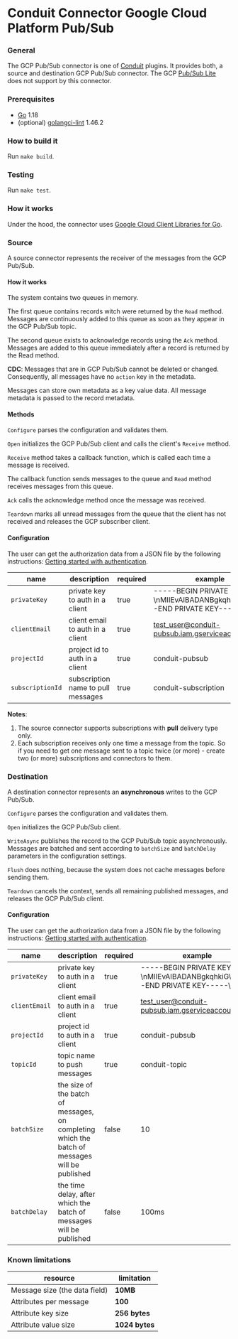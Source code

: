 # Conduit Connector Google Cloud Platform Pub/Sub

### General
The GCP Pub/Sub connector is one of [Conduit](https://github.com/ConduitIO/conduit) plugins. It provides both, a source and destination GCP Pub/Sub connector.
The GCP [Pub/Sub Lite](https://cloud.google.com/pubsub/lite/docs) does not support by this connector.

### Prerequisites
- [Go](https://go.dev/) 1.18
- (optional) [golangci-lint](https://github.com/golangci/golangci-lint) 1.46.2

### How to build it
Run `make build`.

### Testing
Run `make test`.

### How it works
Under the hood, the connector uses [Google Cloud Client Libraries for Go](https://github.com/googleapis/google-cloud-go).

### Source
A source connector represents the receiver of the messages from the GCP Pub/Sub.

#### How it works
The system contains two queues in memory.

The first queue contains records witch were returned by the `Read` method.
Messages are continuously added to this queue as soon as they appear in the GCP Pub/Sub topic.

The second queue exists to acknowledge records using the `Ack` method. 
Messages are added to this queue immediately after a record is returned by the Read method.

**CDC**: Messages that are in GCP Pub/Sub cannot be deleted or changed. 
Consequently, all messages have no `action` key in the metadata.

Messages can store own metadata as a key value data.
All message metadata is passed to the record metadata.

#### Methods
`Configure` parses the configuration and validates them.

`Open` initializes the GCP Pub/Sub client and calls the client's `Receive` method.

`Receive` method takes a callback function, which is called each time a message is received.

The callback function sends messages to the queue and `Read` method receives messages from this queue.

`Ack` calls the acknowledge method once the message was received.

`Teardown` marks all unread messages from the queue that the client has not received and releases the GCP subscriber client.

#### Configuration
The user can get the authorization data from a JSON file by the following instructions: [Getting started with authentication](https://cloud.google.com/docs/authentication/getting-started).

| name             | description                        | required | example                                                                        |
|------------------|------------------------------------|----------|--------------------------------------------------------------------------------|
| `privateKey`     | private key to auth in a client    | true     | -----BEGIN PRIVATE KEY-----\nMIIEvAIBADANBgkqhkiG\n-----END PRIVATE KEY-----\n |
| `clientEmail`    | client email to auth in a client   | true     | test_user@conduit-pubsub.iam.gserviceaccount.com                               |
| `projectId`      | project id to auth in a client     | true     | conduit-pubsub                                                                 |
| `subscriptionId` | subscription name to pull messages | true     | conduit-subscription                                                           |
**Notes**:
1. The source connector supports subscriptions with **pull** delivery type only.
2. Each subscription receives only one time a message from the topic. 
So if you need to get one message sent to a topic twice (or more) - create two (or more) subscriptions and connectors to them.

### Destination
A destination connector represents an **asynchronous** writes to the GCP Pub/Sub.

`Configure` parses the configuration and validates them.

`Open` initializes the GCP Pub/Sub client.

`WriteAsync` publishes the record to the GCP Pub/Sub topic asynchronously. Messages are batched and sent according to `batchSize` and `batchDelay` parameters in the configuration settings.

`Flush` does nothing, because the system does not cache messages before sending them.

`Teardown` cancels the context, sends all remaining published messages, and releases the GCP Pub/Sub client.

#### Configuration
The user can get the authorization data from a JSON file by the following instructions: [Getting started with authentication](https://cloud.google.com/docs/authentication/getting-started).

| name          | description                                                                                    | required | example                                                                        |
|---------------|------------------------------------------------------------------------------------------------|----------|--------------------------------------------------------------------------------|
| `privateKey`  | private key to auth in a client                                                                | true     | -----BEGIN PRIVATE KEY-----\nMIIEvAIBADANBgkqhkiG\n-----END PRIVATE KEY-----\n |
| `clientEmail` | client email to auth in a client                                                               | true     | test_user@conduit-pubsub.iam.gserviceaccount.com                               |
| `projectId`   | project id to auth in a client                                                                 | true     | conduit-pubsub                                                                 |
| `topicId`     | topic name to push messages                                                                    | true     | conduit-topic                                                                  |
| `batchSize`   | the size of the batch of messages, on completing which the batch of messages will be published | false    | 10                                                                             |
| `batchDelay`  | the time delay, after which the batch of messages will be published                            | false    | 100ms                                                                          |

### Known limitations
| resource                      | limitation     |
|-------------------------------|----------------|
| Message size (the data field) | **10MB**       | 
| Attributes per message        | **100**        |
| Attribute key size            | **256 bytes**  |
| Attribute value size          | **1024 bytes** |